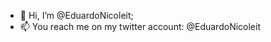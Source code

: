 - 👋 Hi, I’m @EduardoNicoleit;
- 📫 You reach me on my twitter account: @EduardoNicoleit

<!---
EduardoNicoleit/EduardoNicoleit is a ✨ special ✨ repository because its `README.md` (this file) appears on your GitHub profile.
You can click the Preview link to take a look at your changes.
--->

